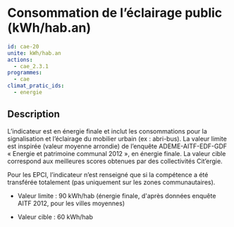 # Consommation de l’éclairage public  (kWh/hab.an)
```yaml
id: cae-20
unite: kWh/hab.an
actions:
  - cae_2.3.1
programmes:
  - cae
climat_pratic_ids:
  - energie
```
## Description
L’indicateur est en énergie finale et inclut les consommations pour la signalisation et l’éclairage du mobilier urbain (ex : abri-bus). La valeur limite est inspirée (valeur moyenne arrondie) de l’enquête ADEME-AITF-EDF-GDF « Energie et patrimoine communal 2012 », en énergie finale. La valeur cible correspond aux meilleures scores obtenues par des collectivités Cit’ergie.

Pour les EPCI, l’indicateur n’est renseigné que si la compétence a été transférée totalement (pas uniquement sur les zones communautaires).

- Valeur limite : 90 kWh/hab (énergie finale, d'après données enquête AITF 2012, pour les villes moyennes)

- Valeur cible : 60 kWh/hab




